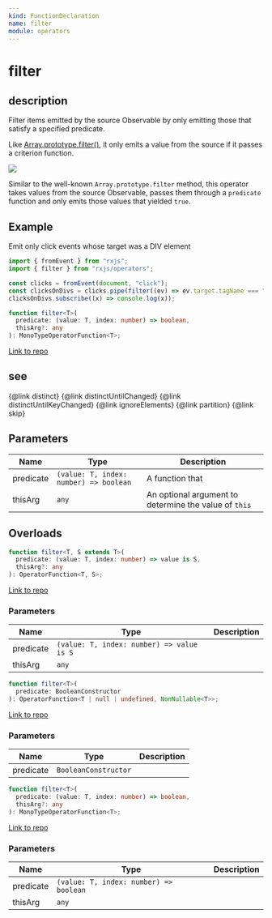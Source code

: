 ```yaml
---
kind: FunctionDeclaration
name: filter
module: operators
---
```


# filter

## description

Filter items emitted by the source Observable by only emitting those that
satisfy a specified predicate.

<span class="informal">Like
[Array.prototype.filter()](https://developer.mozilla.org/en-US/docs/Web/JavaScript/Reference/Global_Objects/Array/filter),
it only emits a value from the source if it passes a criterion function.</span>

![](filter.png)

Similar to the well-known `Array.prototype.filter` method, this operator
takes values from the source Observable, passes them through a `predicate`
function and only emits those values that yielded `true`.

## Example

Emit only click events whose target was a DIV element

```ts
import { fromEvent } from "rxjs";
import { filter } from "rxjs/operators";

const clicks = fromEvent(document, "click");
const clicksOnDivs = clicks.pipe(filter((ev) => ev.target.tagName === "DIV"));
clicksOnDivs.subscribe((x) => console.log(x));
```

```ts
function filter<T>(
  predicate: (value: T, index: number) => boolean,
  thisArg?: any
): MonoTypeOperatorFunction<T>;
```

[Link to repo](https://github.com/ReactiveX/rxjs/blob/master/src/internal/operators/filter.ts#L57-L62)

## see

{@link distinct}
{@link distinctUntilChanged}
{@link distinctUntilKeyChanged}
{@link ignoreElements}
{@link partition}
{@link skip}

## Parameters

| Name      | Type                                   | Description                                           |
| --------- | -------------------------------------- | ----------------------------------------------------- |
| predicate | `(value: T, index: number) => boolean` | A function that                                       |
| thisArg   | `any`                                  | An optional argument to determine the value of `this` |

## Overloads

```ts
function filter<T, S extends T>(
  predicate: (value: T, index: number) => value is S,
  thisArg?: any
): OperatorFunction<T, S>;
```

[Link to repo](https://github.com/ReactiveX/rxjs/blob/master/src/internal/operators/filter.ts#L8-L9)

### Parameters

| Name      | Type                                      | Description |
| --------- | ----------------------------------------- | ----------- |
| predicate | `(value: T, index: number) => value is S` |             |
| thisArg   | `any`                                     |             |

```ts
function filter<T>(
  predicate: BooleanConstructor
): OperatorFunction<T | null | undefined, NonNullable<T>>;
```

[Link to repo](https://github.com/ReactiveX/rxjs/blob/master/src/internal/operators/filter.ts#L11-L11)

### Parameters

| Name      | Type                 | Description |
| --------- | -------------------- | ----------- |
| predicate | `BooleanConstructor` |             |

```ts
function filter<T>(
  predicate: (value: T, index: number) => boolean,
  thisArg?: any
): MonoTypeOperatorFunction<T>;
```

[Link to repo](https://github.com/ReactiveX/rxjs/blob/master/src/internal/operators/filter.ts#L12-L13)

### Parameters

| Name      | Type                                   | Description |
| --------- | -------------------------------------- | ----------- |
| predicate | `(value: T, index: number) => boolean` |             |
| thisArg   | `any`                                  |             |
